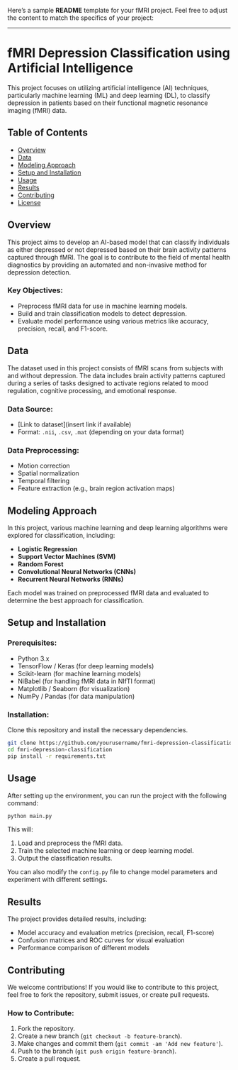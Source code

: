 Here’s a sample **README** template for your fMRI project. Feel free to adjust the content to match the specifics of your project:

---

# fMRI Depression Classification using Artificial Intelligence

This project focuses on utilizing artificial intelligence (AI) techniques, particularly machine learning (ML) and deep learning (DL), to classify depression in patients based on their functional magnetic resonance imaging (fMRI) data.

## Table of Contents
- [Overview](#overview)
- [Data](#data)
- [Modeling Approach](#modeling-approach)
- [Setup and Installation](#setup-and-installation)
- [Usage](#usage)
- [Results](#results)
- [Contributing](#contributing)
- [License](#license)

## Overview
This project aims to develop an AI-based model that can classify individuals as either depressed or not depressed based on their brain activity patterns captured through fMRI. The goal is to contribute to the field of mental health diagnostics by providing an automated and non-invasive method for depression detection.

### Key Objectives:
- Preprocess fMRI data for use in machine learning models.
- Build and train classification models to detect depression.
- Evaluate model performance using various metrics like accuracy, precision, recall, and F1-score.

## Data
The dataset used in this project consists of fMRI scans from subjects with and without depression. The data includes brain activity patterns captured during a series of tasks designed to activate regions related to mood regulation, cognitive processing, and emotional response.

### Data Source:
- [Link to dataset](insert link if available)
- Format: `.nii`, `.csv`, `.mat` (depending on your data format)

### Data Preprocessing:
- Motion correction
- Spatial normalization
- Temporal filtering
- Feature extraction (e.g., brain region activation maps)

## Modeling Approach
In this project, various machine learning and deep learning algorithms were explored for classification, including:
- **Logistic Regression**
- **Support Vector Machines (SVM)**
- **Random Forest**
- **Convolutional Neural Networks (CNNs)**
- **Recurrent Neural Networks (RNNs)**

Each model was trained on preprocessed fMRI data and evaluated to determine the best approach for classification.

## Setup and Installation

### Prerequisites:
- Python 3.x
- TensorFlow / Keras (for deep learning models)
- Scikit-learn (for machine learning models)
- NiBabel (for handling fMRI data in NIfTI format)
- Matplotlib / Seaborn (for visualization)
- NumPy / Pandas (for data manipulation)

### Installation:
Clone this repository and install the necessary dependencies.

```bash
git clone https://github.com/yourusername/fmri-depression-classification.git
cd fmri-depression-classification
pip install -r requirements.txt
```

## Usage
After setting up the environment, you can run the project with the following command:

```bash
python main.py
```

This will:
1. Load and preprocess the fMRI data.
2. Train the selected machine learning or deep learning model.
3. Output the classification results.

You can also modify the `config.py` file to change model parameters and experiment with different settings.

## Results
The project provides detailed results, including:
- Model accuracy and evaluation metrics (precision, recall, F1-score)
- Confusion matrices and ROC curves for visual evaluation
- Performance comparison of different models

## Contributing
We welcome contributions! If you would like to contribute to this project, feel free to fork the repository, submit issues, or create pull requests.

### How to Contribute:
1. Fork the repository.
2. Create a new branch (`git checkout -b feature-branch`).
3. Make changes and commit them (`git commit -am 'Add new feature'`).
4. Push to the branch (`git push origin feature-branch`).
5. Create a pull request.
